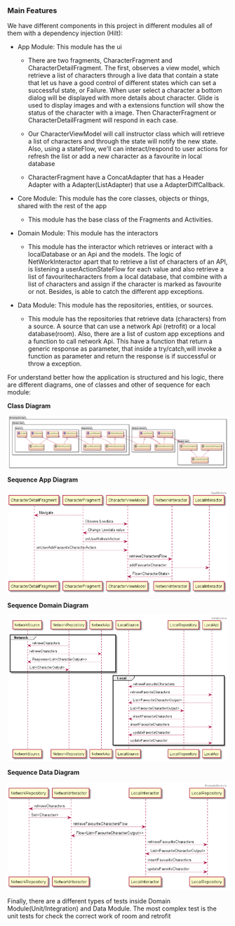 ### Main Features
We have different components in this project in different modules all of them with a dependency injection (Hilt):

* App Module: This module has the ui
  * There are two fragments, CharacterFragment and CharacterDetailFragment.
  The first, observes a view model, which retrieve a list of characters through a live data that contain a state that let us have a good control of different                                    states which can set a successful state, or Failure.
  When user select a character a bottom dialog will be displayed with more details about character. Glide is used to display images and with a extensions function    will show the status of the character with a image.
  Then CharacterFragment or CharacterDetailFragment will respond in each case.

  * Our CharacterViewModel will call instructor class which will retrieve a list of characters and through the state will notify the new state.
  Also, using a stateFlow, we'll can interact/respond to user actions for refresh the list or add a new character as a favourite in local database

  * CharacterFragment have a ConcatAdapter that has a Header Adapter with a Adapter(ListAdapter) that use a AdapterDiffCallback.

* Core Module: This module has the core classes, objects or things, shared with the rest of the app
  * This module has the base class of the Fragments and Activities.

* Domain Module: This module has the interactors
  * This module has the interactor which retrieves or interact with a localDatabase or an Api and the models.
  The logic of NetWorkInteractor apart that to retrieve a list of characters of an API, is listening a userActionStateFlow for each value and also retrieve a list of favouritecharacters from a local database, that combine with a list of characters and assign if the character is marked as favourite or not.
  Besides, is able to catch the different app exceptions.

* Data Module: This module has the repositories, entities, or sources.
  * This module has the repositories that retrieve data (characters) from a source.
  A source that can use a network Api (retrofit) or a local database(room).
  Also, there are a list of custom app exceptions and a function to call network Api. This have a function that return a generic response as parameter, that inside a try/catch,will invoke a function as parameter and return the response is if successful or throw a exception.


For understand better how the application is structured and his logic, there are different diagrams, one of classes and other of sequence for each module:

**Class Diagram**


![alt text](diagram/ArchitectureDiagramClass/APPARCHICTECTURE.png)

**Sequence App Diagram**


![alt text](diagram/SequenceDiagramApp/APPSEQUENCE.png)

**Sequence Domain Diagram**


![alt text](diagram/SequenceDiagramData/APPSEQUENCE.png)

**Sequence Data Diagram**


![alt text](diagram/SequenceDiagramDomain/APPSEQUENCE.png)

Finally, there are a different types of tests inside Domain Module(Unit/Integration) and Data Module. The most complex test is the unit tests for check the correct work of room and retrofit